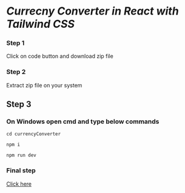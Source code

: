 # ___Currecny Converter in React with Tailwind CSS___

### __Step 1__

Click on code button and download zip file

### __Step 2__

Extract zip file on your system

## __Step 3__

### On Windows open cmd and type below commands

```
cd currencyConverter
```
```
npm i
```
```
npm run dev
```

### Final step

[Click here](http://localhost:5173/)

